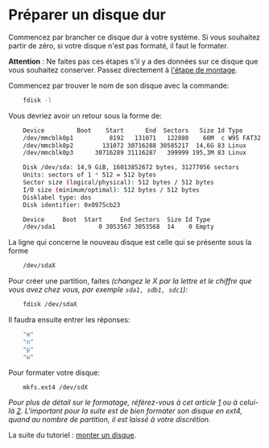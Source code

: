 # Préparer un disque dur

Commencez par brancher ce disque dur à votre système. Si vous souhaitez partir de zéro, si votre disque n'est pas formaté, il faut le formater.

**Attention** : Ne faites pas ces étapes s'il y a des données sur ce disque que vous souhaitez conserver. Passez directement à [l'étape de montage](/external_storage_2_mount_fr).

Commencez par trouver le nom de son disque avec la commande:

```bash
    fdisk -l
```

Vous devriez avoir un retour sous la forme de:

```bash
    Device         Boot    Start      End  Sectors   Size Id Type
    /dev/mmcblk0p1          8192   131071   122880    60M  c W95 FAT32 (LBA)
    /dev/mmcblk0p2        131072 30716288 30585217  14,6G 83 Linux
    /dev/mmcblk0p3      30716289 31116287   399999 195,3M 83 Linux

    Disk /dev/sda: 14,9 GiB, 16013852672 bytes, 31277056 sectors
    Units: sectors of 1 * 512 = 512 bytes
    Sector size (logical/physical): 512 bytes / 512 bytes
    I/O size (minimum/optimal): 512 bytes / 512 bytes
    Disklabel type: dos
    Disk identifier: 0x0975cb23

    Device     Boot  Start     End Sectors  Size Id Type
    /dev/sda1            0 3053567 3053568  14    0 Empty
```

La ligne qui concerne le nouveau disque est celle qui se présente sous la forme

```bash
    /dev/sdaX
```

Pour créer une partition, faites *(changez le X par la lettre et le chiffre que vous avez chez vous, par exemple `sda1, sdb1, sdc1`)*:

```bash
    fdisk /dev/sdaX
```

Il faudra ensuite entrer les réponses:

```bash
    "m"
    "n"
    "p"
    "w"
```

Pour formater votre disque:

```bash
    mkfs.ext4 /dev/sdX
```

*Pour plus de détail sur le formatage, référez-vous à cet article [1](https://doc.ubuntu-fr.org/tutoriel/comment_ajouter_un_disque_dur) ou à celui-là [2](https://www.it-connect.fr/ajouter-un-disque-dur-sous-linux/). L'important pour la suite est de bien formater son disque en ext4, quand au nombre de partition, il est laissé à votre discrétion.*

La suite du tutoriel : [monter un disque](/external_storage_2_mount_fr).
